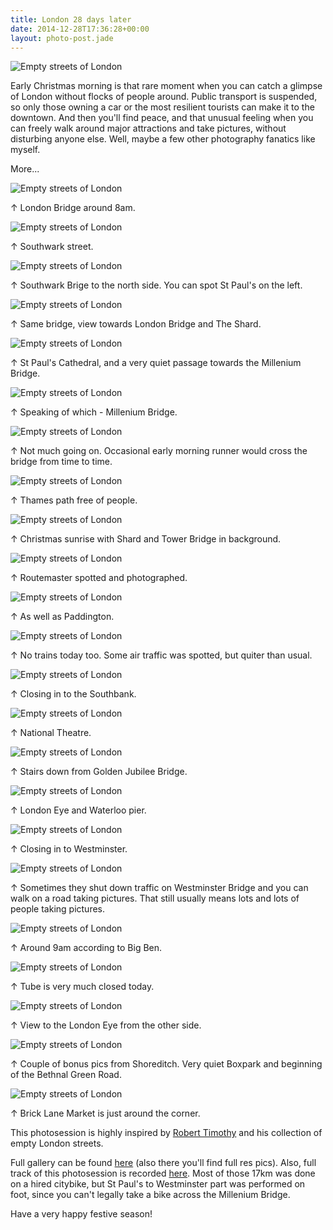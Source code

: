 ```yaml
---
title: London 28 days later
date: 2014-12-28T17:36:28+00:00
layout: photo-post.jade
---
```


<img src="/photos/2014-12-25/IMG_0109.jpg" class="featured" alt="Empty streets of London">

Early Christmas morning is that rare moment when you can catch a glimpse of London without flocks of people around. Public transport is suspended, so only those owning a car or the most resilient tourists can make it to the downtown. And then you'll find peace, and that unusual feeling when you can freely walk around major attractions and take pictures, without disturbing anyone else. Well, maybe a few other photography fanatics like myself.

More...

![Empty streets of London](/photos/2014-12-25/IMG_0030.jpg)

↑ London Bridge around 8am.

![Empty streets of London](/photos/2014-12-25/IMG_0049.jpg)

↑ Southwark street.

![Empty streets of London](/photos/2014-12-25/IMG_0064.jpg)

↑ Southwark Brige to the north side. You can spot St Paul's on the left.

![Empty streets of London](/photos/2014-12-25/IMG_0068.jpg)

↑ Same bridge, view towards London Bridge and The Shard.

![Empty streets of London](/photos/2014-12-25/IMG_0084.jpg)

↑ St Paul's Cathedral, and a very quiet passage towards the Millenium Bridge.

![Empty streets of London](/photos/2014-12-25/IMG_0088.jpg)

↑ Speaking of which - Millenium Bridge.

![Empty streets of London](/photos/2014-12-25/IMG_0089.jpg)

↑ Not much going on. Occasional early morning runner would cross the bridge from time to time.

![Empty streets of London](/photos/2014-12-25/IMG_0092.jpg)

↑ Thames path free of people.

![Empty streets of London](/photos/2014-12-25/IMG_0095.jpg)

↑ Christmas sunrise with Shard and Tower Bridge in background.

![Empty streets of London](/photos/2014-12-25/IMG_0112.jpg)

↑ Routemaster spotted and photographed.

![Empty streets of London](/photos/2014-12-25/IMG_0118.jpg)

↑ As well as Paddington.

![Empty streets of London](/photos/2014-12-25/IMG_0121.jpg)

↑ No trains today too. Some air traffic was spotted, but quiter than usual.

![Empty streets of London](/photos/2014-12-25/IMG_0133.jpg)

↑ Closing in to the Southbank.

![Empty streets of London](/photos/2014-12-25/IMG_0137.jpg)

↑ National Theatre.

![Empty streets of London](/photos/2014-12-25/IMG_0142.jpg)

↑ Stairs down from Golden Jubilee Bridge.

![Empty streets of London](/photos/2014-12-25/IMG_0146.jpg)

↑ London Eye and Waterloo pier.

![Empty streets of London](/photos/2014-12-25/IMG_0149.jpg)

↑ Closing in to Westminster.

![Empty streets of London](/photos/2014-12-25/IMG_0165.jpg)

↑ Sometimes they shut down traffic on Westminster Bridge and you can walk on a road taking pictures. That still usually means lots and lots of people taking pictures.

![Empty streets of London](/photos/2014-12-25/IMG_0176.jpg)

↑ Around 9am according to Big Ben.

![Empty streets of London](/photos/2014-12-25/IMG_0179.jpg)

↑ Tube is very much closed today.

![Empty streets of London](/photos/2014-12-25/IMG_0190.jpg)

↑ View to the London Eye from the other side.

![Empty streets of London](/photos/2014-12-25/IMG_0200.jpg)

↑ Couple of bonus pics from Shoreditch. Very quiet Boxpark and beginning of the Bethnal Green Road.

![Empty streets of London](/photos/2014-12-25/IMG_0204.jpg)

↑ Brick Lane Market is just around the corner.

This photosession is highly inspired by [Robert Timothy](http://www.roberttimothy.com/empty-london) and his collection of empty London streets.

Full gallery can be found [here](https://www.flickr.com/photos/karismafilms/sets/72157647606097663/) (also there you'll find full res pics). Also, full track of this photosession is recorded [here](http://www.strava.com/activities/232626620). Most of those 17km was done on a hired citybike, but St Paul's to Westminster part was performed on foot, since you can't legally take a bike across the Millenium Bridge.

Have a very happy festive season!
